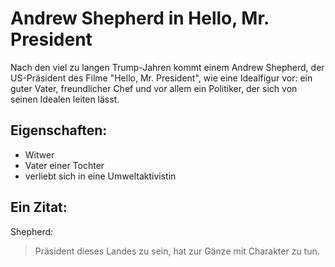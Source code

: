 # Andrew Shepherd in Hello, Mr. President

Nach den viel zu langen Trump-Jahren kommt einem Andrew Shepherd, der US-Präsident des Filme "Hello, Mr. President", wie eine Idealfigur vor: ein guter Vater, freundlicher Chef und vor allem ein Politiker, der sich von seinen Idealen leiten lässt.

## Eigenschaften:
* Witwer
* Vater einer Tochter
* verliebt sich in eine Umweltaktivistin

## Ein Zitat:
Shepherd:
> Präsident dieses Landes zu sein, hat zur Gänze mit Charakter zu tun.


